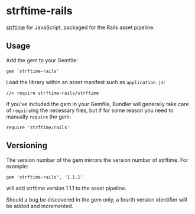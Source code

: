 strftime-rails
================================================================================

[strftime](https://github.com/samsonjs/strftime) for JavaScript, packaged for
the Rails asset pipeline.


Usage
--------------------------------------------------------------------------------

Add the gem to your Gemfile:

    gem 'strftime-rails'

Load the library within an asset manifest such as `application.js`:

    //= require strftime-rails/strftime

If you've included the gem in your Gemfile, Bundler will generally take care of
`require`ing the necessary files, but if for some reason you need to manually
`require` the gem:

    require 'strftime/rails'


Versioning
--------------------------------------------------------------------------------

The version number of the gem mirrors the version number of strftime. For
example:

    gem 'strftime-rails', '1.1.1'

will add strftime version 1.1.1 to the asset pipeline.

Should a bug be discovered in the gem only, a fourth version identifier will be
added and incremented.
